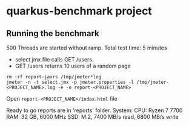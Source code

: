 # quarkus-benchmark project

## Running the benchmark

500 Threads are started without ramp. Total test time: 5 minutes

- select.jmx file calls GET /users.
- GET /users returns 10 users of a random page

```
rm -rf report-jaxrs /tmp/jmeter*log
jmeter -n -t select.jmx -p jmeter.properties -l /tmp/jmeter-<PROJECT_NAME>.log -e -o report-<PROJECT_NAME>
```
Open `report-<PROJECT_NAME>/index.html` file

Ready to go reports are in 'reports' folder.
System:
CPU: Ryzen 7 7700
RAM: 32 GB, 6000 MHz
SSD: M.2, 7400 MB/s read, 6800 MB/s write 
 
